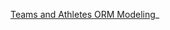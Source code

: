 [Teams and Athletes ORM Modeling](https://github.com/sikaeducation/teams-and-athletes-orm-modeling)_
